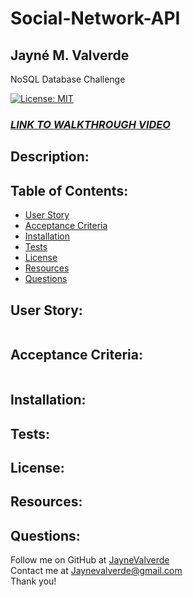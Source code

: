 # Social-Network-API
## Jayné M. Valverde <br>
NoSQL Database Challenge

[![License: MIT](https://img.shields.io/badge/License-MIT-yellow.svg)](https://opensource.org/licenses/MIT)

### **_[LINK TO WALKTHROUGH VIDEO]()_**

## Description: 


## Table of Contents: 
* [User Story](#user-story)
* [Acceptance Criteria](#acceptance-criteria)
* [Installation](#installation)
* [Tests](#tests)
* [License](#license)
* [Resources](#resources)
* [Questions](#questions)

## User Story: 
```

```

## Acceptance Criteria: 
```

```

## Installation: 


## Tests: 


## License: 


## Resources:


## Questions: 
Follow me on GitHub at [JayneValverde](https://github.com/JayneValverde) <br>
Contact me at Jaynevalverde@gmail.com <br>
Thank you!